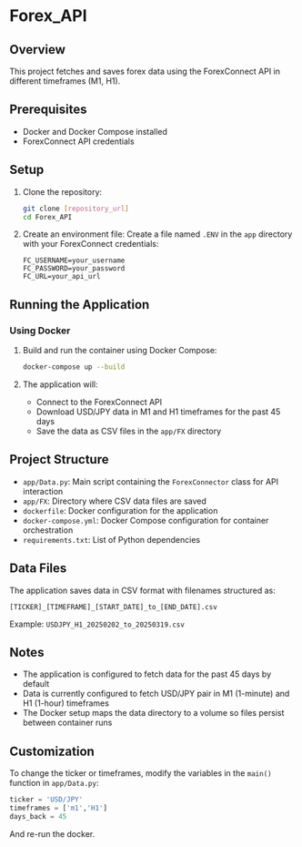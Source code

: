 # Forex_API

## Overview

This project fetches and saves forex data using the ForexConnect API in different timeframes (M1, H1).

## Prerequisites

- Docker and Docker Compose installed
- ForexConnect API credentials

## Setup

1. Clone the repository:

   ```sh
   git clone [repository_url]
   cd Forex_API
   ```

2. Create an environment file:
   Create a file named `.ENV` in the `app` directory with your ForexConnect credentials:
   ```
   FC_USERNAME=your_username
   FC_PASSWORD=your_password
   FC_URL=your_api_url
   ```

## Running the Application

### Using Docker

1. Build and run the container using Docker Compose:

   ```sh
   docker-compose up --build
   ```

2. The application will:
   - Connect to the ForexConnect API
   - Download USD/JPY data in M1 and H1 timeframes for the past 45 days
   - Save the data as CSV files in the `app/FX` directory

## Project Structure

- `app/Data.py`: Main script containing the `ForexConnector` class for API interaction
- `app/FX`: Directory where CSV data files are saved
- `dockerfile`: Docker configuration for the application
- `docker-compose.yml`: Docker Compose configuration for container orchestration
- `requirements.txt`: List of Python dependencies

## Data Files

The application saves data in CSV format with filenames structured as:

```
[TICKER]_[TIMEFRAME]_[START_DATE]_to_[END_DATE].csv
```

Example: `USDJPY_H1_20250202_to_20250319.csv`

## Notes

- The application is configured to fetch data for the past 45 days by default
- Data is currently configured to fetch USD/JPY pair in M1 (1-minute) and H1 (1-hour) timeframes
- The Docker setup maps the data directory to a volume so files persist between container runs

## Customization

To change the ticker or timeframes, modify the variables in the `main()` function in `app/Data.py`:

```python
ticker = 'USD/JPY'
timeframes = ['m1','H1']
days_back = 45
```

And re-run the docker.
